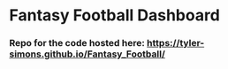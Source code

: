 # Fantasy Football Dashboard
### Repo for the code hosted here: https://tyler-simons.github.io/Fantasy_Football/
